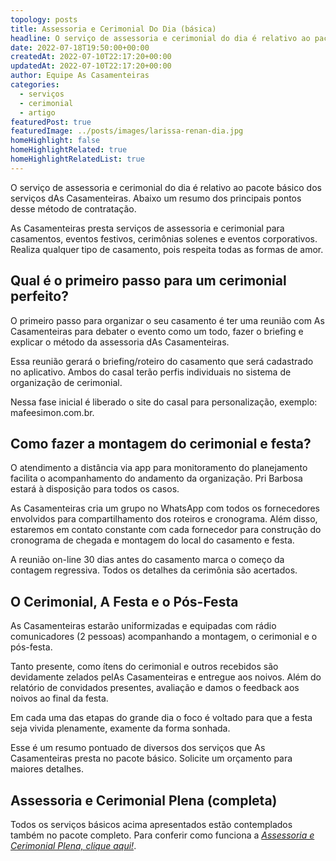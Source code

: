 ```yaml
---
topology: posts
title: Assessoria e Cerimonial Do Dia (básica)
headline: O serviço de assessoria e cerimonial do dia é relativo ao pacote básico dos serviços dAs Casamenteiras.
date: 2022-07-18T19:50:00+00:00
createdAt: 2022-07-10T22:17:20+00:00
updatedAt: 2022-07-10T22:17:20+00:00
author: Equipe As Casamenteiras
categories:
  - serviços
  - cerimonial
  - artigo
featuredPost: true
featuredImage: ../posts/images/larissa-renan-dia.jpg
homeHighlight: false
homeHighlightRelated: true
homeHighlightRelatedList: true
---
```


O serviço de assessoria e cerimonial do dia é relativo ao pacote básico dos serviços dAs Casamenteiras. Abaixo um resumo dos principais pontos desse método de contratação.

As Casamenteiras presta serviços de assessoria e cerimonial para casamentos, eventos festivos, cerimônias solenes e eventos corporativos. Realiza qualquer tipo de casamento, pois respeita todas as formas de amor.

## Qual é o primeiro passo para um cerimonial perfeito?

O primeiro passo para organizar o seu casamento é ter uma reunião com As Casamenteiras para debater o evento como um todo, fazer o briefing e explicar o método da assessoria dAs Casamenteiras.

Essa reunião gerará o briefing/roteiro do casamento que será cadastrado no aplicativo. Ambos do casal terão perfis individuais no sistema de organização de cerimonial.

Nessa fase inicial é liberado o site do casal para personalização, exemplo: mafeesimon.com.br.

## Como fazer a montagem do cerimonial e festa?

O atendimento a distância via app para monitoramento do planejamento facilita o acompanhamento do andamento da organização. Pri Barbosa estará à disposição para todos os casos.

As Casamenteiras cria um grupo no WhatsApp com todos os fornecedores envolvidos para compartilhamento dos roteiros e cronograma. Além disso, estaremos em contato constante com cada fornecedor para construção do cronograma de chegada e montagem do local do casamento e festa.

A reunião on-line 30 dias antes do casamento marca o começo da contagem regressiva. Todos os detalhes da cerimônia são acertados.

## O Cerimonial, A Festa e o Pós-Festa

As Casamenteiras estarão uniformizadas e equipadas com rádio comunicadores (2 pessoas) acompanhando a montagem, o cerimonial e o pós-festa.

Tanto presente, como ítens do cerimonial e outros recebidos são devidamente zelados pelAs Casamenteiras e entregue aos noivos. Além do relatório de convidados presentes, avaliação e damos o feedback aos noivos ao final da festa.

Em cada uma das etapas do grande dia o foco é voltado para que a festa seja vivida plenamente, examente da forma sonhada.

Esse é um resumo pontuado de diversos dos serviços que As Casamenteiras presta no pacote básico. Solicite um orçamento para maiores detalhes.

## Assessoria e Cerimonial Plena (completa)

Todos os serviços básicos acima apresentados estão contemplados também no pacote completo. Para conferir como funciona a [_Assessoria e Cerimonial Plena, clique aqui!_](/assessoria-cerimonial-plena-completa).
